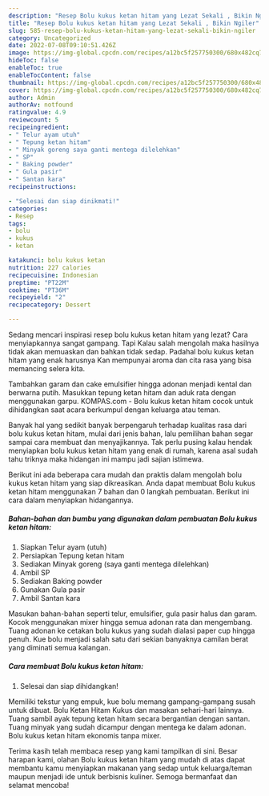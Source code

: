 ```yaml
---
description: "Resep Bolu kukus ketan hitam yang Lezat Sekali , Bikin Ngiler"
title: "Resep Bolu kukus ketan hitam yang Lezat Sekali , Bikin Ngiler"
slug: 585-resep-bolu-kukus-ketan-hitam-yang-lezat-sekali-bikin-ngiler
category: Uncategorized
date: 2022-07-08T09:10:51.426Z
image: https://img-global.cpcdn.com/recipes/a12bc5f257750300/680x482cq70/bolu-kukus-ketan-hitam-foto-resep-utama.jpg
hideToc: false
enableToc: true
enableTocContent: false
thumbnail: https://img-global.cpcdn.com/recipes/a12bc5f257750300/680x482cq70/bolu-kukus-ketan-hitam-foto-resep-utama.jpg
cover: https://img-global.cpcdn.com/recipes/a12bc5f257750300/680x482cq70/bolu-kukus-ketan-hitam-foto-resep-utama.jpg
author: Admin
authorAv: notfound
ratingvalue: 4.9
reviewcount: 5
recipeingredient:
- " Telur ayam utuh"
- " Tepung ketan hitam"
- " Minyak goreng saya ganti mentega dilelehkan"
- " SP"
- " Baking powder"
- " Gula pasir"
- " Santan kara"
recipeinstructions:

- "Selesai dan siap dinikmati!"
categories:
- Resep
tags:
- bolu
- kukus
- ketan

katakunci: bolu kukus ketan 
nutrition: 227 calories
recipecuisine: Indonesian
preptime: "PT22M"
cooktime: "PT36M"
recipeyield: "2"
recipecategory: Dessert

---
```



Sedang mencari inspirasi resep bolu kukus ketan hitam yang lezat? Cara menyiapkannya sangat gampang. Tapi Kalau salah mengolah maka hasilnya tidak akan memuaskan dan bahkan tidak sedap. Padahal bolu kukus ketan hitam yang enak harusnya Kan mempunyai aroma dan cita rasa yang bisa memancing selera kita.


Tambahkan garam dan cake emulsifier hingga adonan menjadi kental dan berwarna putih. Masukkan tepung ketan hitam dan aduk rata dengan menggunakan garpu. KOMPAS.com - Bolu kukus ketan hitam cocok untuk dihidangkan saat acara berkumpul dengan keluarga atau teman.

Banyak hal yang sedikit banyak berpengaruh terhadap kualitas rasa dari bolu kukus ketan hitam, mulai dari jenis bahan, lalu pemilihan bahan segar sampai cara membuat dan menyajikannya. Tak perlu pusing kalau hendak menyiapkan bolu kukus ketan hitam yang enak di rumah, karena asal sudah tahu triknya maka hidangan ini mampu jadi sajian istimewa.


Berikut ini ada beberapa cara mudah dan praktis dalam mengolah bolu kukus ketan hitam yang siap dikreasikan. Anda dapat membuat Bolu kukus ketan hitam menggunakan 7 bahan dan 0 langkah pembuatan. Berikut ini cara dalam menyiapkan hidangannya.

<!--inarticleads1-->

##### Bahan-bahan dan bumbu yang digunakan dalam pembuatan Bolu kukus ketan hitam:

1. Siapkan  Telur ayam (utuh)
1. Persiapkan  Tepung ketan hitam
1. Sediakan  Minyak goreng (saya ganti mentega dilelehkan)
1. Ambil  SP
1. Sediakan  Baking powder
1. Gunakan  Gula pasir
1. Ambil  Santan kara


Masukan bahan-bahan seperti telur, emulsifier, gula pasir halus dan garam. Kocok menggunakan mixer hingga semua adonan rata dan mengembang. Tuang adonan ke cetakan bolu kukus yang sudah dialasi paper cup hingga penuh. Kue bolu menjadi salah satu dari sekian banyaknya camilan berat yang diminati semua kalangan. 

<!--inarticleads2-->

##### Cara membuat Bolu kukus ketan hitam:


1. Selesai dan siap dihidangkan!

Memiliki tekstur yang empuk, kue bolu memang gampang-gampang susah untuk dibuat. Bolu Ketan Hitam Kukus dan masakan sehari-hari lainnya. Tuang sambil ayak tepung ketan hitam secara bergantian dengan santan. Tuang minyak yang sudah dicampur dengan mentega ke dalam adonan. Bolu kukus ketan hitam ekonomis tanpa mixer. 

Terima kasih telah membaca resep yang kami tampilkan di sini. Besar harapan kami, olahan Bolu kukus ketan hitam yang mudah di atas dapat membantu kamu menyiapkan makanan yang sedap untuk keluarga/teman maupun menjadi ide untuk berbisnis kuliner. Semoga bermanfaat dan selamat mencoba!
